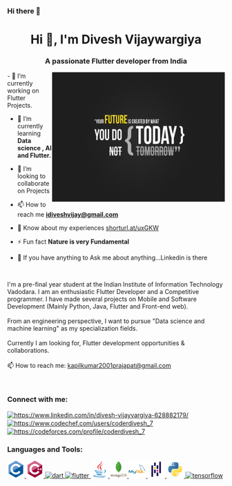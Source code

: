 ### Hi there 👋

<h1 align="center">Hi 👋, I'm Divesh Vijaywargiya</h1>
<h3 align="center">A passionate Flutter developer from India</h3>
<img align="right" alt="GIF" src="./2068753.jpg" width="400" height="300" />
- 🔭 I’m currently working on Flutter Projects.

- 🌱 I’m currently learning **Data science , AI and Flutter.**

- 👯 I’m looking to collaborate on Projects

- 📫 How to reach me **idiveshvijay@gmail.com**

- 📄 Know about my experiences [shorturl.at/uxGKW](shorturl.at/uxGKW)

- ⚡ Fun fact **Nature is very Fundamental**

- 💬 If you have anything to Ask me about anything...Linkedin is there


<br/>
<p>

I'm a pre-final year student at the Indian Institute of Information Technology Vadodara. I am an enthusiastic Flutter Developer and a Competitive programmer. I have made several projects on Mobile and Software Development (Mainly Python, Java, Flutter and Front-end web). <br/><br/>
From an engineering perspective, I want to pursue "Data science and machine learning" as my specialization fields.<br/><br/>
Currently I am looking for, Flutter development opportunities & collaborations. <br/><br/>
📫 How to reach me: kapilkumar2001prajapat@gmail.com

</p>

<br/> 

<h3 align="left">Connect with me:</h3>
<p align="left">
<a href="https://linkedin.com/in/https://www.linkedin.com/in/divesh-vijayvargiya-628882179/" target="blank"><img align="center" src="https://raw.githubusercontent.com/rahuldkjain/github-profile-readme-generator/master/src/images/icons/Social/linked-in-alt.svg" alt="https://www.linkedin.com/in/divesh-vijayvargiya-628882179/" height="30" width="40" /></a>
<a href="https://www.codechef.com/users/https://www.codechef.com/users/coderdivesh_7" target="blank"><img align="center" src="https://cdn.jsdelivr.net/npm/simple-icons@3.1.0/icons/codechef.svg" alt="https://www.codechef.com/users/coderdivesh_7" height="30" width="40" /></a>
<a href="https://codeforces.com/profile/https://codeforces.com/profile/coderdivesh_7" target="blank"><img align="center" src="https://raw.githubusercontent.com/rahuldkjain/github-profile-readme-generator/master/src/images/icons/Social/codeforces.svg" alt="https://codeforces.com/profile/coderdivesh_7" height="30" width="40" /></a>
</p>

<h3 align="left">Languages and Tools:</h3>
<p align="left"> <a href="https://www.cprogramming.com/" target="_blank" rel="noreferrer"> <img src="https://raw.githubusercontent.com/devicons/devicon/master/icons/c/c-original.svg" alt="c" width="40" height="40"/> </a> <a href="https://www.w3schools.com/cpp/" target="_blank" rel="noreferrer"> <img src="https://raw.githubusercontent.com/devicons/devicon/master/icons/cplusplus/cplusplus-original.svg" alt="cplusplus" width="40" height="40"/> </a> <a href="https://dart.dev" target="_blank" rel="noreferrer"> <img src="https://www.vectorlogo.zone/logos/dartlang/dartlang-icon.svg" alt="dart" width="40" height="40"/> </a> <a href="https://flutter.dev" target="_blank" rel="noreferrer"> <img src="https://www.vectorlogo.zone/logos/flutterio/flutterio-icon.svg" alt="flutter" width="40" height="40"/> </a> <a href="https://www.java.com" target="_blank" rel="noreferrer"> <img src="https://raw.githubusercontent.com/devicons/devicon/master/icons/java/java-original.svg" alt="java" width="40" height="40"/> </a> <a href="https://www.mongodb.com/" target="_blank" rel="noreferrer"> <img src="https://raw.githubusercontent.com/devicons/devicon/master/icons/mongodb/mongodb-original-wordmark.svg" alt="mongodb" width="40" height="40"/> </a> <a href="https://www.mysql.com/" target="_blank" rel="noreferrer"> <img src="https://raw.githubusercontent.com/devicons/devicon/master/icons/mysql/mysql-original-wordmark.svg" alt="mysql" width="40" height="40"/> </a> <a href="https://pandas.pydata.org/" target="_blank" rel="noreferrer"> <img src="https://raw.githubusercontent.com/devicons/devicon/2ae2a900d2f041da66e950e4d48052658d850630/icons/pandas/pandas-original.svg" alt="pandas" width="40" height="40"/> </a> <a href="https://www.python.org" target="_blank" rel="noreferrer"> <img src="https://raw.githubusercontent.com/devicons/devicon/master/icons/python/python-original.svg" alt="python" width="40" height="40"/> </a> <a href="https://www.tensorflow.org" target="_blank" rel="noreferrer"> <img src="https://www.vectorlogo.zone/logos/tensorflow/tensorflow-icon.svg" alt="tensorflow" width="40" height="40"/> </a> </p>
